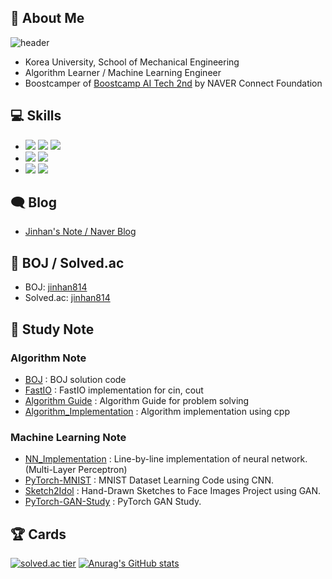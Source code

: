 ## 👋 About Me

![header](https://capsule-render.vercel.app/api?type=waving&color=timeGradient&height=240&section=header&text=Hi,%20I'm%20Jinhan%20Park%20🤗&fontSize=36&animation=fadeIn&fontAlignY=36)
- Korea University, School of Mechanical Engineering
- Algorithm Learner / Machine Learning Engineer
- Boostcamper of [Boostcamp AI Tech 2nd](https://boostcamp.connect.or.kr/about.html) by NAVER Connect Foundation

## 💻 Skills

- <img src="https://img.shields.io/badge/C-172B4D?style=flat&logo=C&logoColor=white"/> <img src="https://img.shields.io/badge/C++-1E88E5?style=flat&logo=C%2B%2B&logoColor=white"/> <img src="https://img.shields.io/badge/Python-3766AB?style=flat&logo=Python&logoColor=white"/>
- <img src="https://img.shields.io/badge/Pytorch-FF3232?style=flat&logo=Pytorch&logoColor=white"> <img src="https://img.shields.io/badge/Numpy-1E8449?style=flat&logo=Numpy&logoColor=white">
- <img src="https://img.shields.io/badge/Git-F05032?style=flat&logo=Git&logoColor=white"/> <img src="https://img.shields.io/badge/Mathematica-DD1100?style=flat&logo=Wolfram&logoColor=white"/>

## 🗨 Blog

- [Jinhan's Note / Naver Blog](https://blog.naver.com/jinhan814)

## 📃 BOJ / Solved.ac

- BOJ: [jinhan814](https://www.acmicpc.net/user/jinhan814)
- Solved.ac: [jinhan814](https://solved.ac/profile/jinhan814)

## 📁 Study Note

### Algorithm Note

- [BOJ](https://github.com/jinhan814/BOJ) : BOJ solution code
- [FastIO](https://github.com/jinhan814/FastIO) : FastIO implementation for cin, cout
- [Algorithm Guide](https://github.com/jinhan814/algorithm-guide) : Algorithm Guide for problem solving
- [Algorithm_Implementation](https://github.com/jinhan814/algorithms-implementation) : Algorithm implementation using cpp

### Machine Learning Note

- [NN_Implementation](https://github.com/jinhan814/NN_implementation) : Line-by-line implementation of neural network. (Multi-Layer Perceptron)
- [PyTorch-MNIST](https://github.com/jinhan814/PyTorch-MNIST) : MNIST Dataset Learning Code using CNN.
- [Sketch2Idol](https://github.com/jinhan814/Sketch2Idol) : Hand-Drawn Sketches to Face Images Project using GAN.
- [PyTorch-GAN-Study](https://github.com/jinhan814/PyTorch-GAN-Study) : PyTorch GAN Study.

## 🏆 Cards

[![solved.ac tier](http://mazassumnida.wtf/api/v2/generate_badge?boj=jinhan814)](https://solved.ac/jinhan814)
[![Anurag's GitHub stats](https://github-readme-stats.vercel.app/api?username=jinhan814)](https://github.com/jinhan814)
